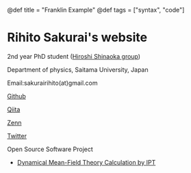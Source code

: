 @def title = "Franklin Example"
@def tags = ["syntax", "code"]

# Rihito Sakurai's website

2nd year PhD student ([Hiroshi Shinaoka group](https://shinaoka.sakura.ne.jp))

Department of physics, Saitama University, Japan

Email:sakurairihito(at)gmail.com

[Github](https://github.com/sakurairihito)

[Qiita](https://qiita.com/RhT)

[Zenn](https://zenn.dev/rihitosakurai)

[Twitter](https://twitter.com/mf5akxNYmS5sqbT)

Open Source Software Project

- [Dynamical Mean-Field Theory Calculation by IPT](https://spm-lab.github.io/sparse-ir-tutorial/src/ipt_jl.html)

